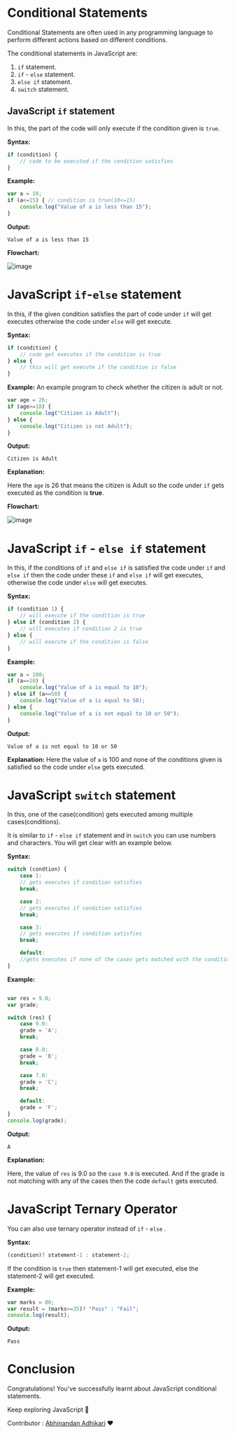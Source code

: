 # Conditional Statements

Conditional Statements are often used in any programming language to perform different actions based on different conditions.

The conditional statements in JavaScript are:

1. ```if``` statement.
2. ```if``` - ```else``` statement.
3. ```else if``` statement.
4. ```switch``` statement.

## JavaScript ```if``` statement

In this, the part of the code will only execute if the condition given is ```true```.

__Syntax:__
```js
if (condition) {
    // code to be executed if the condition satisfies
}
```

__Example:__
```javascript
var a = 10;
if (a<=15) { // condition is true(10<=15)
    console.log("Value of a is less than 15");
}
```

__Output:__
```
Value of a is less than 15
```

__Flowchart:__

![image](if.png)

# JavaScript ```if```-```else``` statement

In this, if the given condition satisfies the part of code under ```if``` will get executes otherwise the code under ```else``` will get execute.

__Syntax:__
```js
if (condition) {
    // code get executes if the condition is true
} else {
    // this will get execute if the condition is false
}
```

__Example:__
An example program to check whether the citizen is adult or not.

```javascript
var age = 26;
if (age>=18) {
    console.log("Citizen is Adult");
} else {
    console.log("Citizen is not Adult");
}
```

__Output:__
```
Citizen is Adult
```

__Explanation:__

Here the ```age``` is 26 that means the citizen is Adult so the code under ```if``` gets executed as the condition is __true__.

__Flowchart:__

![image](if%20else.png)

# JavaScript ```if``` - ```else if``` statement

In this, if the conditions of ```if``` and ```else if``` is satisfied the code under ```if``` and ```else if``` then the code under these ```if``` and ```else if``` will get executes, otherwise the code under ```else``` will get executes.

__Syntax:__
```js
if (condition 1) {
    // will execute if the condition is true
} else if (condition 2) {
    // will executes if condition 2 is true
} else {
    // will execute if the condition is false
}
```

__Example:__

```javascript
var a = 100;
if (a==10) {
    console.log("Value of a is equal to 10");
} else if (a==50) {
    console.log("Value of a is equal to 50);
} else {
    console.log("Value of a is not equal to 10 or 50");
}
```

__Output:__
```
Value of a is not equal to 10 or 50
```

__Explanation:__
Here the value of ```a``` is 100 and none of the conditions given is satisfied so the code under ```else``` gets executed.

# JavaScript ```switch``` statement

In this, one of the case(condition) gets executed among multiple cases(conditions). 

It is similar to ```if``` - ```else if``` statement and in ```switch``` you can use numbers and characters. You will get clear with an example below.

__Syntax:__
```js
switch (condtion) {
    case 1:
    // gets executes if condition satisfies
    break;

    case 2:
    // gets executes if condition satisfies
    break;

    case 3:
    // gets executes if condition satisfies
    break;

    default:
    //gets executes if none of the cases gets matched with the condition
}
```

__Example:__
```javascript

var res = 9.0;
var grade;

switch (res) {
    case 9.0:
    grade = 'A';
    break;

    case 8.0:
    grade = 'B';
    break;

    case 7.0:
    grade = 'C';
    break;

    default:
    grade = 'F';
}
console.log(grade);
```

__Output:__
```
A
```
__Explanation:__

Here, the value of ```res``` is 9.0 so the ```case 9.0``` is executed. And if the grade is not matching with any of the cases then the code ```default``` gets executed.

# JavaScript Ternary Operator

You can also use ternary operator instead of ```if``` - ```else``` .

__Syntax:__
```js
(condition)? statement-1 : statement-2;
```
If the condition is ```true``` then statement-1 will get executed, else the statement-2 will get executed.

__Example:__
```javascript
var marks = 80;
var result = (marks>=35)? "Pass" : "Fail";
console.log(result);
```

__Output:__
```
Pass
```

# Conclusion

Congratulations! You've successfully learnt about JavaScript conditional statements.

Keep exploring JavaScript :wave:

Contributor : [Abhinandan Adhikari](https://github.com/AbhinandanAdhikari) :heart:
